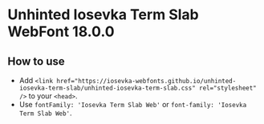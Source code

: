 # Unhinted Iosevka Term Slab WebFont 18.0.0

## How to use

- Add `<link href="https://iosevka-webfonts.github.io/unhinted-iosevka-term-slab/unhinted-iosevka-term-slab.css" rel="stylesheet" />` to your `<head>`.
- Use `fontFamily: 'Iosevka Term Slab Web'` or `font-family: 'Iosevka Term Slab Web'`.
